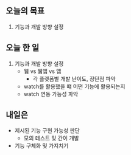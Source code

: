 ## 오늘의 목표
1. 기능과 개발 방향 설정

## 오늘 한 일
1. 기능과 개발 방향 설정 
   - 웹 vs 웹앱 vs 앱
     - 각 플랫폼별 개발 난이도, 장단점 파악 
   - watch를 활용했을 떄 어떤 기능에 활용되는지
   - watch 연동 가능성 파악

## 내일은
- 제시된 기능 구현 가능성 판단
  - 모의 테스트 및 간이 개발
- 기능 구체화 및 가지치기
